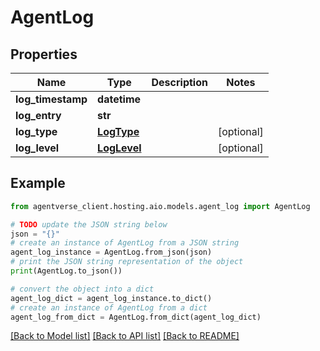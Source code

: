 # AgentLog


## Properties

Name | Type | Description | Notes
------------ | ------------- | ------------- | -------------
**log_timestamp** | **datetime** |  | 
**log_entry** | **str** |  | 
**log_type** | [**LogType**](LogType.md) |  | [optional] 
**log_level** | [**LogLevel**](LogLevel.md) |  | [optional] 

## Example

```python
from agentverse_client.hosting.aio.models.agent_log import AgentLog

# TODO update the JSON string below
json = "{}"
# create an instance of AgentLog from a JSON string
agent_log_instance = AgentLog.from_json(json)
# print the JSON string representation of the object
print(AgentLog.to_json())

# convert the object into a dict
agent_log_dict = agent_log_instance.to_dict()
# create an instance of AgentLog from a dict
agent_log_from_dict = AgentLog.from_dict(agent_log_dict)
```
[[Back to Model list]](../README.md#documentation-for-models) [[Back to API list]](../README.md#documentation-for-api-endpoints) [[Back to README]](../README.md)


